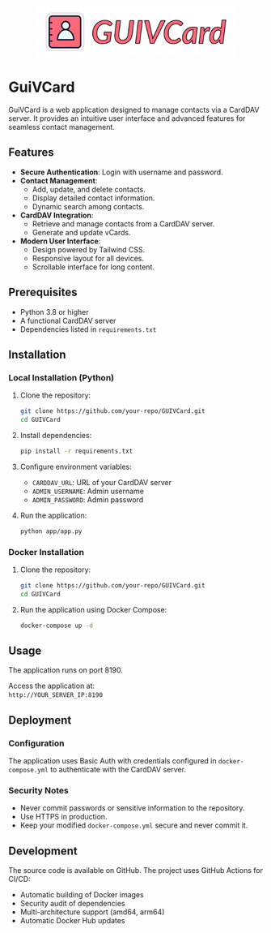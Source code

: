 <p align="center">
  <img src="static/media/guivcard-banner.png" alt="GuiVCard Banner" width="400">
</p>

# GuiVCard

GuiVCard is a web application designed to manage contacts via a CardDAV server. It provides an intuitive user interface and advanced features for seamless contact management.

## Features

- **Secure Authentication**: Login with username and password.
- **Contact Management**:
  - Add, update, and delete contacts.
  - Display detailed contact information.
  - Dynamic search among contacts.
- **CardDAV Integration**:
  - Retrieve and manage contacts from a CardDAV server.
  - Generate and update vCards.
- **Modern User Interface**:
  - Design powered by Tailwind CSS.
  - Responsive layout for all devices.
  - Scrollable interface for long content.

## Prerequisites

- Python 3.8 or higher
- A functional CardDAV server
- Dependencies listed in `requirements.txt`

## Installation

### Local Installation (Python)

1. Clone the repository:
   ```bash
   git clone https://github.com/your-repo/GUIVCard.git
   cd GUIVCard
   ```

2. Install dependencies:
   ```bash
   pip install -r requirements.txt
   ```

3. Configure environment variables:
   - `CARDDAV_URL`: URL of your CardDAV server
   - `ADMIN_USERNAME`: Admin username
   - `ADMIN_PASSWORD`: Admin password

4. Run the application:
   ```bash
   python app/app.py
   ```

### Docker Installation

1. Clone the repository:
   ```bash
   git clone https://github.com/your-repo/GUIVCard.git
   cd GUIVCard
   ```

2. Run the application using Docker Compose:
   ```bash
   docker-compose up -d
   ```

## Usage

The application runs on port 8190.

Access the application at:  
`http://YOUR_SERVER_IP:8190`

## Deployment

### Configuration

The application uses Basic Auth with credentials configured in `docker-compose.yml` to authenticate with the CardDAV server.

### Security Notes

- Never commit passwords or sensitive information to the repository.
- Use HTTPS in production.
- Keep your modified `docker-compose.yml` secure and never commit it.

## Development

The source code is available on GitHub. The project uses GitHub Actions for CI/CD:
- Automatic building of Docker images
- Security audit of dependencies
- Multi-architecture support (amd64, arm64)
- Automatic Docker Hub updates
